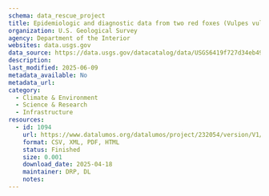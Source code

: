 ```yaml
---
schema: data_rescue_project 
title: Epidemiologic and diagnostic data from two red foxes (Vulpes vulpes) and one fisher (Pekania pennanti) with highly pathogenic avian influenza H5N1 submitted to the USGS National Wildlife Health Center in 2022
organization: U.S. Geological Survey
agency: Department of the Interior
websites: data.usgs.gov
data_source: https://data.usgs.gov/datacatalog/data/USGS6419f727d34eb496d1d2a0e1
description: 
last_modified: 2025-06-09
metadata_available: No
metadata_url: 
category:
  - Climate & Environment 
  - Science & Research 
  - Infrastructure 
resources:
  - id: 1094
    url: https://www.datalumos.org/datalumos/project/232054/version/V1/view
    format: CSV, XML, PDF, HTML
    status: Finished
    size: 0.001
    download_date: 2025-04-18
    maintainer: DRP, DL
    notes: 
---
```

